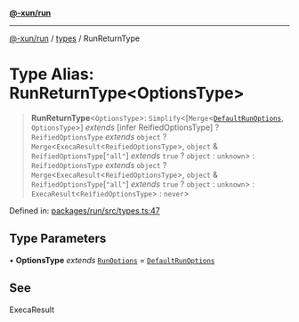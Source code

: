 [**@-xun/run**](../../README.md)

***

[@-xun/run](../../README.md) / [types](../README.md) / RunReturnType

# Type Alias: RunReturnType\<OptionsType\>

> **RunReturnType**\<`OptionsType`\>: `Simplify`\<\[`Merge`\<[`DefaultRunOptions`](DefaultRunOptions.md), `OptionsType`\>\] *extends* \[infer ReifiedOptionsType\] ? `ReifiedOptionsType` *extends* `object` ? `Merge`\<`ExecaResult`\<`ReifiedOptionsType`\>, `object` & `ReifiedOptionsType`\[`"all"`\] *extends* `true` ? `object` : `unknown`\> : `ReifiedOptionsType` *extends* `object` ? `Merge`\<`ExecaResult`\<`ReifiedOptionsType`\>, `object` & `ReifiedOptionsType`\[`"all"`\] *extends* `true` ? `object` : `unknown`\> : `ExecaResult`\<`ReifiedOptionsType`\> : `never`\>

Defined in: [packages/run/src/types.ts:47](https://github.com/Xunnamius/exec-utils/blob/06735914ae278783fb4ee6a4cc1a3732191459ee/packages/run/src/types.ts#L47)

## Type Parameters

• **OptionsType** *extends* [`RunOptions`](RunOptions.md) = [`DefaultRunOptions`](DefaultRunOptions.md)

## See

ExecaResult
